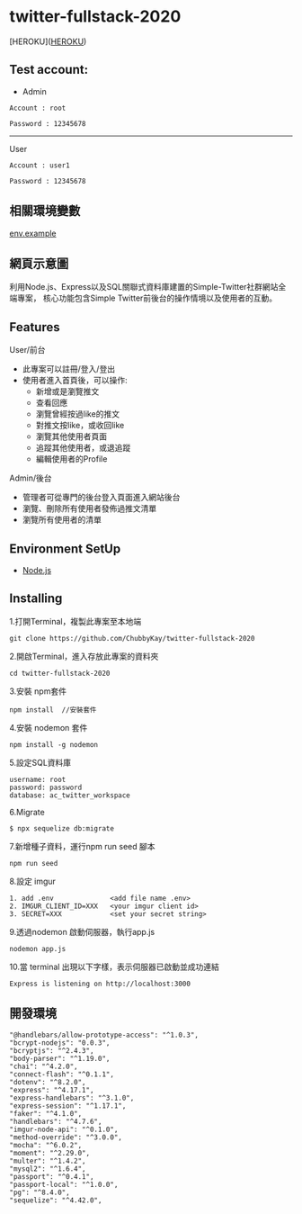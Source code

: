 # twitter-fullstack-2020
[HEROKU]([HEROKU](https://salty-fortress-16177.herokuapp.com/  "title text!"))

## Test account:

- Admin
```
Account	: root

Password : 12345678
```
---
User
```
Account	: user1

Password : 12345678

```

## 相關環境變數
[env.example](https://github.com/ChubbyKay/twitter-fullstack-2020/blob/master/.env.example "env.example")

## 網頁示意圖

利用Node.js、Express以及SQL關聯式資料庫建置的Simple-Twitter社群網站全端專案，
核心功能包含Simple Twitter前後台的操作情境以及使用者的互動。

## Features
User/前台
- 此專案可以註冊/登入/登出
- 使用者進入首頁後，可以操作:
  - 新增或是瀏覽推文
  - 查看回應
  - 瀏覽曾經按過like的推文
  - 對推文按like，或收回like
  - 瀏覽其他使用者頁面
  - 追蹤其他使用者，或退追蹤
  - 編輯使用者的Profile

Admin/後台
- 管理者可從專門的後台登入頁面進入網站後台
- 瀏覽、刪除所有使用者發佈過推文清單
- 瀏覽所有使用者的清單


## Environment SetUp

 - [Node.js](https://nodejs.org/en/ "title text!")
 
## Installing 

1.打開Terminal，複製此專案至本地端

```
git clone https://github.com/ChubbyKay/twitter-fullstack-2020
```

2.開啟Terminal，進入存放此專案的資料夾

```
cd twitter-fullstack-2020
```

3.安裝 npm套件

```
npm install  //安裝套件
```

4.安裝 nodemon 套件

```
npm install -g nodemon
```

5.設定SQL資料庫
```
username: root
password: password
database: ac_twitter_workspace
```

6.Migrate
```
$ npx sequelize db:migrate
```

7.新增種子資料，運行npm run seed 腳本

```
npm run seed
```

8.設定 imgur
```
1. add .env              <add file name .env>
2. IMGUR_CLIENT_ID=XXX   <your imgur client id>
3. SECRET=XXX            <set your secret string>
```

9.透過nodemon 啟動伺服器，執行app.js

```
nodemon app.js
```

10.當 terminal 出現以下字樣，表示伺服器已啟動並成功連結

```
Express is listening on http://localhost:3000
```

## 開發環境

    "@handlebars/allow-prototype-access": "^1.0.3",
    "bcrypt-nodejs": "0.0.3",
    "bcryptjs": "^2.4.3",
    "body-parser": "^1.19.0",
    "chai": "^4.2.0",
    "connect-flash": "^0.1.1",
    "dotenv": "^8.2.0",
    "express": "^4.17.1",
    "express-handlebars": "^3.1.0",
    "express-session": "^1.17.1",
    "faker": "^4.1.0",
    "handlebars": "^4.7.6",
    "imgur-node-api": "^0.1.0",
    "method-override": "^3.0.0",
    "mocha": "^6.0.2",
    "moment": "^2.29.0",
    "multer": "^1.4.2",
    "mysql2": "^1.6.4",
    "passport": "^0.4.1",
    "passport-local": "^1.0.0",
    "pg": "^8.4.0",
    "sequelize": "^4.42.0",
